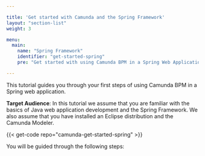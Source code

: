 ```yaml
---

title: 'Get started with Camunda and the Spring Framework'
layout: "section-list"
weight: 3

menu:
  main:
    name: "Spring Framework"
    identifier: "get-started-spring"
    pre: "Get started with using Camunda BPM in a Spring Web Application."

---
```


This tutorial guides you through your first steps of using Camunda BPM in a Spring web application.

**Target Audience**:
In this tutorial we assume that you are familiar with the basics of Java web application development and the Spring Framework. We also assume that you have installed an Eclipse distribution and the Camunda Modeler.

{{< get-code repo="camunda-get-started-spring" >}}

You will be guided through the following steps:
